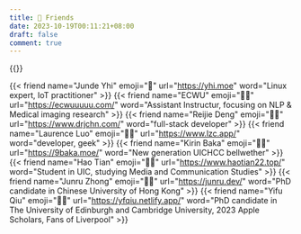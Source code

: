 ```yaml
---
title: 👯 Friends
date: 2023-10-19T00:11:21+08:00
draft: false
comment: true
---
```


<div class="flink" id="article-container">
<div class="friend-list-div" >

{{<friend name="TerenceLiu98" avatar="https://github.com/TerenceLiu98.png" word="test">}}

{{< friend name="Junde Yhi" emoji="👨"  url="https://yhi.moe" word="Linux expert, IoT practitioner" >}}
{{< friend name="ECWU" emoji="👨‍💻" url="https://ecwuuuuu.com/" word="Assistant Instructur, focusing on NLP & Medical imaging research" >}}
{{< friend name="Reijie Deng" emoji="👨‍💻" url="https://www.drjchn.com/" word="full-stack developer" >}}
{{< friend name="Laurence Luo" emoji="👨‍💻"  url="https://www.lzc.app/" word="developer, geek" >}}
{{< friend name="Kirin Baka" emoji="👨‍💻" url="https://9baka.moe/" word="New generation UICHCC bellwether" >}}
{{< friend name="Hao Tian" emoji="🙎‍♂️" url="https://www.haotian22.top/" word="Student in UIC, studying Media and Communication Studies" >}}
{{< friend name="Junru Zhong" emoji="👨‍🎓"  url="https://junru.dev/" word="PhD candidate in Chinese University of Hong Kong" >}}
{{< friend name="Yifu Qiu" emoji="👨‍🎓" url="https://yfqiu.netlify.app/" word="PhD candidate in The University of Edinburgh and Cambridge University, 2023 Apple Scholars, Fans of Liverpool" >}}

</div>
</div>